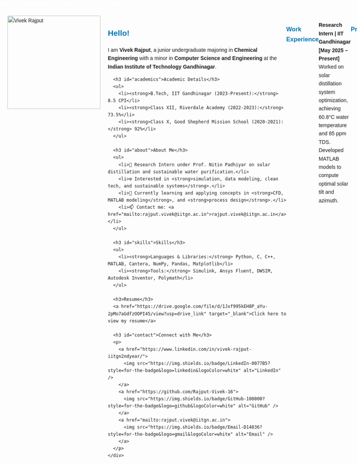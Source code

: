<html lang="en">
<head>
  <meta charset="UTF-8" />
  <meta name="viewport" content="width=device-width, initial-scale=1.0"/>
  <title>Vivek Rajput</title>
  <style>
    body {
      font-family: Arial, sans-serif;
      line-height: 1.6;
      margin: 0;
      padding: 0;
      scroll-behavior: smooth;
    }

    nav {
      background-color: #0077B5;
      padding: 10px 20px;
      position: sticky;
      top: 0;
      z-index: 1000;
    }

    nav a {
      color: white;
      margin-right: 20px;
      text-decoration: none;
      font-weight: bold;
    }

    nav a:hover {
      text-decoration: underline;
    }

    .container {
      padding: 20px;
    }

    h2, h3 {
      color: #0077B5;
    }

    ul {
      list-style-type: none;
      padding-left: 0;
    }

    li {
      margin-bottom: 10px;
    }

    img {
      max-width: 100%;
      height: auto;
    }
  </style>
</head>
<body>

<nav>
  <a href="#about">About</a>
  <a href="#academics">Academics</a>
  <a href="#skills">Skills</a>
  <a href="#projects">Projects</a>
  <a href="#experience">Experience</a>
  <a href="#contact">Contact</a>
</nav>

<div class="container">
  <div style="display: flex; align-items: flex-start;">
    <div style="flex: 1;">
      <img src="https://avatars.githubusercontent.com/u/117599733?v=4" width="250" alt="Vivek Rajput"/>
    </div>
    <div style="flex: 2; padding-left: 20px;">
      <h2>Hello!</h2>
      <p>I am <strong>Vivek Rajput</strong>, a junior undergraduate majoring in <strong>Chemical Engineering</strong> with a minor in <strong>Computer Science and Engineering</strong> at the <strong>Indian Institute of Technology Gandhinagar</strong>.</p>

      <h3 id="academics">Academic Details</h3>
      <ul>
        <li><strong>B.Tech, IIT Gandhinagar (2023-Present):</strong> 8.5 CPI</li>
        <li><strong>Class XII, Riverdale Academy (2022-2023):</strong> 73.5%</li>
        <li><strong>Class X, Good Shepherd Mission School (2020-2021):</strong> 92%</li>
      </ul>

      <h3 id="about">About Me</h3>
      <ul>
        <li>🔬 Research Intern under Prof. Nitin Padhiyar on solar distillation and sustainable water purification.</li>
        <li>⚙️ Interested in <strong>simulation, data modeling, clean tech, and sustainable systems</strong>.</li>
        <li>🌱 Currently learning and applying concepts in <strong>CFD, MATLAB modeling</strong>, and <strong>process design</strong>.</li>
        <li>📫 Contact me: <a href="mailto:rajput.vivek@iitgn.ac.in">rajput.vivek@iitgn.ac.in</a></li>
      </ul>

      <h3 id="skills">Skills</h3>
      <ul>
        <li><strong>Languages & Libraries:</strong> Python, C, C++, MATLAB, Cantera, NumPy, Pandas, Matplotlib</li>
        <li><strong>Tools:</strong> Simulink, Ansys Fluent, DWSIM, Autodesk Inventor, Polymath</li>
      </ul>

      <h3>Resume</h3>
      <a href="https://drive.google.com/file/d/1Jxf995kEH8P_aYu-2pMo7aGdfzOOPI45/view?usp=drive_link" target="_blank">Click here to view my resume</a>

      <h3 id="contact">Connect with Me</h3>
      <p>
        <a href="https://www.linkedin.com/in/vivek-rajput-iitgn2ndyear/">
          <img src="https://img.shields.io/badge/LinkedIn-0077B5?style=for-the-badge&logo=linkedin&logoColor=white" alt="LinkedIn" />
        </a>
        <a href="https://github.com/Rajput-Vivek-16">
          <img src="https://img.shields.io/badge/GitHub-100000?style=for-the-badge&logo=github&logoColor=white" alt="GitHub" />
        </a>
        <a href="mailto:rajput.vivek@iitgn.ac.in">
          <img src="https://img.shields.io/badge/Email-D14836?style=for-the-badge&logo=gmail&logoColor=white" alt="Email" />
        </a>
      </p>
    </div>
  </div>

  <hr>

  <h3 id="experience">Work Experience</h3>
  <ul>
    <li><strong>Research Intern | IIT Gandhinagar [May 2025 – Present]</strong><br>
      Worked on solar distillation system optimization, achieving 60.8°C water temperature and 85 ppm TDS. Developed MATLAB models to compute optimal solar tilt and azimuth.
    </li>
  </ul>

  <h3 id="projects">Projects</h3>
  <ul>
    <li><strong>Pressure-Driven Water Purifier [Dec 2024 – Apr 2025]</strong><br>
      Designed an electricity-free portable purifier targeting disaster zones. Achieved 60.2% arsenic and 92.5% dye removal.<br>
      <a href="https://drive.google.com/file/d/1qQmll2uqGeAE4O08xExXte8FdPjkf58I/view?usp=drive_link">[Poster]</a>
    </li>
    <li><strong>Heat Transfer in an Agitated Vessel [Jan – Apr 2025]</strong><br>
      Analyzed heat transfer with varying RPM and demonstrated 50% improvement using Google Colab.<br>
      <a href="https://drive.google.com/file/d/15oSdfXY2iNK8QRfm9rLbq_J4oNDaN1q1/view?usp=drive_link">[Report]</a>
    </li>
    <li><strong>CFD Simulation of Laminar Flow [Mar 2025]</strong><br>
      Simulated flow of water, ethanol, and mercury in ANSYS Fluent at Re = 1000 and studied convergence and velocity profiles.<br>
      <a href="https://drive.google.com/file/d/1QbA_bR-FD4nqH2EJPNZqkGi18RdRluQi/view?usp=drive_link">[Report]</a>
    </li>
  </ul>

  <h3>Positions of Responsibility</h3>
  <ul>
    <li><strong>Technical Officer, SEC, IITGN [Jan 2025 – Present]</strong> – Built secure MongoDB-backed voting system and managed election-day tech.</li>
    <li><strong>Senior Tech Team, EII, IITGN [Sep 2024 – Apr 2025]</strong> – Developed E-Summit website and team section UI.</li>
  </ul>

  <h3>Achievements</h3>
  <ul>
    <li><strong>Yuva Unstoppable Scholar</strong> – Selected based on academic merit and interview. [Jun 2022 – Present]</li>
  </ul>

  <h3>Extra-Curricular Activities</h3>
  <ul>
    <li>🏆 Participated in SIH 2024, built a disaster-response platform with AI chatbot.</li>
    <li>🧑‍🏫 JEE Mentor at Physics Wallah; mentored 500+ students [May – Oct 2024]</li>
    <li>🎓 Volunteered at IITGN's Convocation, Nanomaterials Workshop, and Curiosity Carnival.</li>
  </ul>

  <hr>

  <p>Feel free to connect or collaborate with me!</p>
</div>

</body>
</html>
